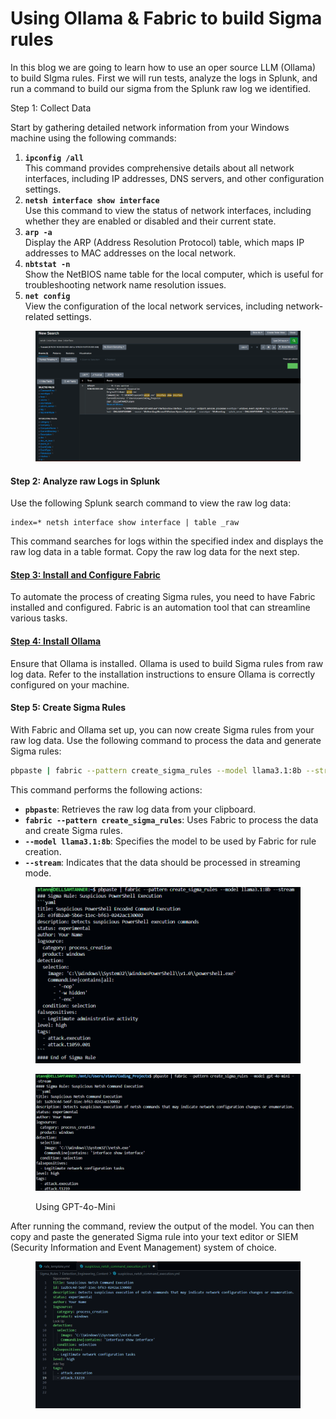 # Using Ollama & Fabric to build Sigma rules

In this blog we are going to learn how to use an oper source LLM (Ollama) to build SIgma rules. First we will run tests, analyze the logs in Splunk, and run a command to build our sigma from the Splunk raw log we identified.&#x20;

Step 1: Collect Data

Start by gathering detailed network information from your Windows machine using the following commands:

1. **`ipconfig /all`**\
   This command provides comprehensive details about all network interfaces, including IP addresses, DNS servers, and other configuration settings.
2. **`netsh interface show interface`**\
   Use this command to view the status of network interfaces, including whether they are enabled or disabled and their current state.
3. **`arp -a`**\
   Display the ARP (Address Resolution Protocol) table, which maps IP addresses to MAC addresses on the local network.
4. **`nbtstat -n`**\
   Show the NetBIOS name table for the local computer, which is useful for troubleshooting network name resolution issues.
5. **`net config`**\
   View the configuration of the local network services, including network-related settings.

<figure><img src="../.gitbook/assets/image (112).png" alt=""><figcaption></figcaption></figure>

#### Step 2: Analyze raw Logs in Splunk

Use the following Splunk search command to view the raw log data:

```spl
index=* netsh interface show interface | table _raw
```

This command searches for logs within the specified index and displays the raw log data in a table format. Copy the raw log data for the next step.

#### [Step 3: Install and Configure Fabric](tools/fabric.md)

To automate the process of creating Sigma rules, you need to have Fabric installed and configured. Fabric is an automation tool that can streamline various tasks.&#x20;

#### [Step 4: Install Ollama](tools/run-ollama-locally.md)

Ensure that Ollama is installed. Ollama is used to build Sigma rules from raw log data. Refer to the installation instructions to ensure Ollama is correctly configured on your machine.

#### Step 5: Create Sigma Rules

With Fabric and Ollama set up, you can now create Sigma rules from your raw log data. Use the following command to process the data and generate Sigma rules:

```bash
pbpaste | fabric --pattern create_sigma_rules --model llama3.1:8b --stream
```

This command performs the following actions:

* **`pbpaste`**: Retrieves the raw log data from your clipboard.
* **`fabric --pattern create_sigma_rules`**: Uses Fabric to process the data and create Sigma rules.
* **`--model llama3.1:8b`**: Specifies the model to be used by Fabric for rule creation.
* **`--stream`**: Indicates that the data should be processed in streaming mode.

<figure><img src="../.gitbook/assets/image (116).png" alt=""><figcaption></figcaption></figure>

<figure><img src="../.gitbook/assets/image (113).png" alt=""><figcaption><p>Using GPT-4o-Mini</p></figcaption></figure>

After running the command, review the output of the model. You can then copy and paste the generated Sigma rule into your text editor or SIEM (Security Information and Event Management) system of choice.

<figure><img src="../.gitbook/assets/image (115).png" alt=""><figcaption></figcaption></figure>
